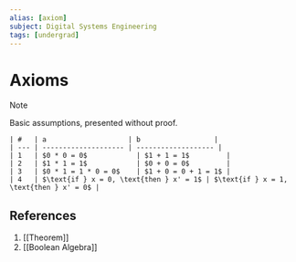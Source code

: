 ```yaml
---
alias: [axiom]
subject: Digital Systems Engineering
tags: [undergrad]
---
```

# Axioms

> [!note] 
Basic assumptions, presented without proof.

```ad-info
| #   | a                    | b                  |
| --- | -------------------- | ------------------- |
| 1   | $0 * 0 = 0$            | $1 + 1 = 1$         |
| 2   | $1 * 1 = 1$            | $0 + 0 = 0$         |
| 3   | $0 * 1 = 1 * 0 = 0$    | $1 + 0 = 0 + 1 = 1$ |
| 4   | $\text{if } x = 0, \text{then } x' = 1$ | $\text{if } x = 1, \text{then } x' = 0$ |
```

## References
1. [[Theorem]]
2. [[Boolean Algebra]]